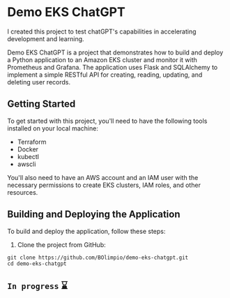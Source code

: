 # Demo EKS ChatGPT
I created this project to test chatGPT's capabilities in accelerating development and learning.

Demo EKS ChatGPT is a project that demonstrates how to build and deploy a Python application to an Amazon EKS cluster and monitor it with Prometheus and Grafana. The application uses Flask and SQLAlchemy to implement a simple RESTful API for creating, reading, updating, and deleting user records.

## Getting Started
To get started with this project, you'll need to have the following tools installed on your local machine:

+ Terraform
+ Docker
+ kubectl
+ awscli

You'll also need to have an AWS account and an IAM user with the necessary permissions to create EKS clusters, IAM roles, and other resources.

## Building and Deploying the Application
To build and deploy the application, follow these steps:

1. Clone the project from GitHub:

```
git clone https://github.com/BOlimpio/demo-eks-chatgpt.git
cd demo-eks-chatgpt
```

## `In progress` :hourglass:
